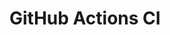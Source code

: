 # GitHub Actions CI





































































































































































































































































































































































































































































































































































































































































































































































































































































































































































































































































































































































































































































































































































































































































































































































































































































































































































































